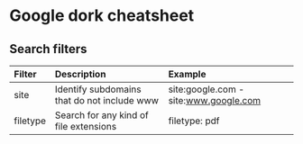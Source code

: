 # Google dork cheatsheet

## Search filters
| Filter          | Description                                        | Example                              |
| :-------------- |:---------------------------------------------------| :------------------------------------|
| site    | Identify subdomains that do not include www  | site:google.com -site:www.google.com |||
| filetype| Search for any kind of file extensions | filetype: pdf |||
